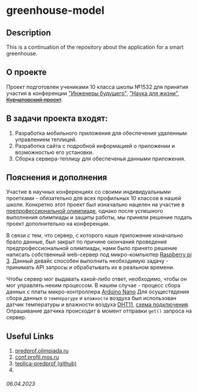 # greenhouse-model

## **Description**
This is a continuation of the repository about the application for a smart greenhouse.

## **О проекте**

Проект подготовлен учениками 10 класса школы №1532 для принятия участия в конференции ["Инженеры будущего"](https://conf.profil.mos.ru/inj), ["Наука для жизни"](https://conf.profil.mos.ru/academ), [~~Курчатовский проект~~](https://conf.profil.mos.ru/kur).

## **В задачи проекта входят:**
1. Разработка мобильного приложения для обеспечения удаленным управлением теплицей.
2. Разработка сайта с подробной информацией о приложении и возможностью его установки.
3. Сборка сервера-теплицу для обеспеченья данными приложения.

## **Пояснения и дополнения**

Участие в научных конференциях со своими индивидуальными проетками - обязательно для всех профильных 10 классов в нашей школе. Конкретно этот проект был изначально нацелен на участие в [препрофессиональной олимпиаде](https://predprof.olimpiada.ru/), однако после успешного выполнения олимпиады и защиты работы, мы приняли решение подать проект дополнительно на конференции. 

В связи с тем, что сервер, с которого наше приложение изначально брало данные, был закрыт по причине окончания проведения предпрофессиональной олимпиады, нами было принято решение написать собственный web-сервер под микро-компьютер [Raspberry pi 3](https://en.wikipedia.org/wiki/Raspberry_Pi). Данный девайс способен выполнить необходимую задачу - принимать API запросы и обрабатывать их в реальном времени.

Чтобы сервер мог выдавать какой-либо ответ, необходимо, чтобы он мог управлять неким процессом. В нашем случае - процесс сбора данных с платы микро-контроллера [Arduino Nano](https://en.wikipedia.org/wiki/Arduino_Nano)
Для осуществдения сбора данных о `температуре` и `влажности` воздуха был использован датчик температуры и влажности воздуха [DHT11](https://arduinomaster.ru/datchiki-arduino/datchiki-temperatury-i-vlazhnosti-dht11-dht22/), [схема подключения](/greenhouse/shema-dht11-300x193.jpg). Опрашивание датчика происходит в момент отправки ```get()``` запроса на сервер.


## **Useful Links**
1. [predprof.olimpiada.ru](https://predprof.olimpiada.ru/)
2. [conf.profil.mos.ru](https://conf.profil.mos.ru/)
3. [teplica-predprof (github)](https://github.com/voronov-nikita/teplica-predprof)
4. []()

###### 06.04.2023